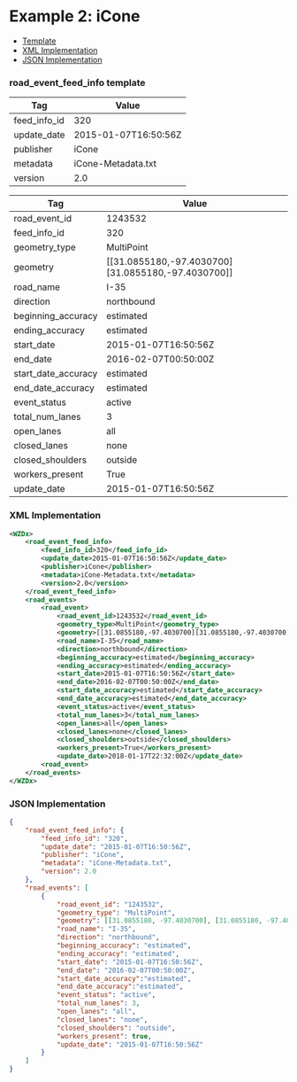 # Example 2: iCone
- [Template](#road_event_feed_info-template)
- [XML Implementation](#xml-implementation)
- [JSON Implementation](#json-implementation)

### road_event_feed_info template
Tag | Value
--- | -----
feed_info_id | 320
update_date | 2015-01-07T16:50:56Z
publisher | iCone
metadata | iCone-Metadata.txt
version | 2.0

Tag | Value
--- | -----
road_event_id | 1243532
feed_info_id | 320
geometry_type | MultiPoint
geometry | [[31.0855180,-97.4030700][31.0855180,-97.4030700]]
road_name | I-35
direction | northbound
beginning_accuracy | estimated
ending_accuracy | estimated
start_date | 2015-01-07T16:50:56Z
end_date | 2016-02-07T00:50:00Z
start_date_accuracy | estimated
end_date_accuracy | estimated
event_status | active
total_num_lanes | 3
open_lanes | all
closed_lanes | none
closed_shoulders | outside
workers_present | True
update_date | 2015-01-07T16:50:56Z

### XML Implementation
```xml
<WZDx>
	<road_event_feed_info>
		<feed_info_id>320</feed_info_id>
		<update_date>2015-01-07T16:50:56Z</update_date>
		<publisher>iCone</publisher>
		<metadata>iCone-Metadata.txt</metadata>
		<version>2.0</version>
	</road_event_feed_info>
	<road_events>
		<road_event>
			<road_event_id>1243532</road_event_id>
			<geometry_type>MultiPoint</geometry_type>
			<geometry>[[31.0855180,-97.4030700][31.0855180,-97.4030700]]</geometry>
			<road_name>I-35</road_name>
			<direction>northbound</direction>
			<beginning_accuracy>estimated</beginning_accuracy>
			<ending_accuracy>estimated</ending_accuracy>
			<start_date>2015-01-07T16:50:56Z</start_date>
			<end_date>2016-02-07T00:50:00Z</end_date>
			<start_date_accuracy>estimated</start_date_accuracy>
			<end_date_accuracy>estimated</end_date_accuracy>
			<event_status>active</event_status>
			<total_num_lanes>3</total_num_lanes>
			<open_lanes>all</open_lanes>
			<closed_lanes>none</closed_lanes>
			<closed_shoulders>outside</closed_shoulders>
			<workers_present>True</workers_present>
			<update_date>2018-01-17T22:32:00Z</update_date>
		<road_event>
	</road_events>
</WZDx>
```

### JSON Implementation
```json
{
	"road_event_feed_info": {
		"feed_info_id": "320",
		"update_date": "2015-01-07T16:50:56Z",
		"publisher": "iCone",
		"metadata": "iCone-Metadata.txt",
		"version": 2.0
	},
	"road_events": [
		{
			"road_event_id": "1243532",
			"geometry_type": "MultiPoint",
			"geometry": [[31.0855180, -97.4030700], [31.0855180, -97.4030700]],
			"road_name": "I-35",
			"direction": "northbound",
			"beginning_accuracy": "estimated",
			"ending_accuracy": "estimated",
			"start_date": "2015-01-07T16:50:56Z",
			"end_date": "2016-02-07T00:50:00Z",
			"start_date_accuracy":"estimated",
			"end_date_accuracy":"estimated",
			"event_status": "active",
			"total_num_lanes": 3,
			"open_lanes": "all",
			"closed_lanes": "none",
			"closed_shoulders": "outside",
			"workers_present": true,
			"update_date": "2015-01-07T16:50:56Z"
		}
	]
}
```
